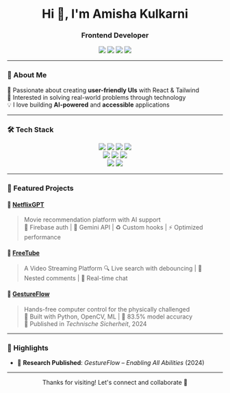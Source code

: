 <h1 align="center">Hi 👋, I'm Amisha Kulkarni</h1>
<h3 align="center">Frontend Developer</h3>

<p align="center">
  <a href="mailto:cm.a.56.amisha.kulkarni@gmail.com"><img src="https://img.shields.io/badge/Email-%23D14836.svg?&style=for-the-badge&logo=gmail&logoColor=white" /></a>
  <a href="https://linkedin.com/in/amisha-kulkarni"><img src="https://img.shields.io/badge/LinkedIn-%230077B5.svg?&style=for-the-badge&logo=linkedin&logoColor=white" /></a>
  <a href="https://github.com/Amishakul"><img src="https://img.shields.io/badge/GitHub-%23121011.svg?&style=for-the-badge&logo=github&logoColor=white" /></a>
  <a href="https://www.behance.net/Amishakul"><img src="https://img.shields.io/badge/Behance-%23191919.svg?&style=for-the-badge&logo=behance&logoColor=white" /></a>
</p>

---

### 🧠 About Me  
🔭 Passionate about creating **user-friendly UIs** with React & Tailwind  
🧩 Interested in solving real-world problems through technology  
💡 I love building **AI-powered** and **accessible** applications

---

### 🛠️ Tech Stack

<p align="center">
  <img src="https://img.shields.io/badge/HTML5-E34F26?style=for-the-badge&logo=html5&logoColor=white" />
  <img src="https://img.shields.io/badge/CSS3-1572B6?style=for-the-badge&logo=css3&logoColor=white" />
  <img src="https://img.shields.io/badge/JavaScript-F7DF1E?style=for-the-badge&logo=javascript&logoColor=black" />
  <img src="https://img.shields.io/badge/Python-3776AB?style=for-the-badge&logo=python&logoColor=white" />
  <br />
  <img src="https://img.shields.io/badge/React-20232A?style=for-the-badge&logo=react&logoColor=61DAFB" />
  <img src="https://img.shields.io/badge/Redux-593D88?style=for-the-badge&logo=redux&logoColor=white" />
  <img src="https://img.shields.io/badge/Tailwind_CSS-38B2AC?style=for-the-badge&logo=tailwind-css&logoColor=white" />
  <br />
  <img src="https://img.shields.io/badge/Firebase-FFCA28?style=for-the-badge&logo=firebase&logoColor=black" />
  <img src="https://img.shields.io/badge/GitHub-181717?style=for-the-badge&logo=github&logoColor=white" />
</p>

---

### 🚀 Featured Projects

#### 🔹 [NetflixGPT](https://deft-cajeta-8eaa45.netlify.app/)
> Movie recommendation platform with AI support  
🔐 Firebase auth | 🤖 Gemini API | ♻️ Custom hooks | ⚡ Optimized performance

#### 🔹 [FreeTube](https://thriving-kleicha-3fd773.netlify.app/)
> A Video Streaming Platform
🔍 Live search with debouncing | 💬 Nested comments | 🚀 Real-time chat

#### 🔹 [GestureFlow](https://github.com/Amishakul/GestureFlow-enabling-all-ablitiles-Machine-Learning)
> Hands-free computer control for the physically challenged  
🧠 Built with Python, OpenCV, ML | 🎯 83.5% model accuracy  
📃 Published in *Technische Sicherheit*, 2024

---

### 📌 Highlights

- 📰 **Research Published**: *GestureFlow – Enabling All Abilities* (2024)  

---

<p align="center">
  Thanks for visiting! Let's connect and collaborate 🤝
</p>
